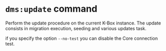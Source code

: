 # `dms:update` command

Perform the update procedure on the current K-Box instance. The update consists in migration execution, seeding and various updates task.

if you specify the option `--no-test` you can disable the Core connection test.
